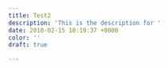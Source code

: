 ```yaml
---
title: Test2
description: 'This is the description for '
date: 2018-02-15 10:19:37 +0000
color: ''
draft: true

---
```


